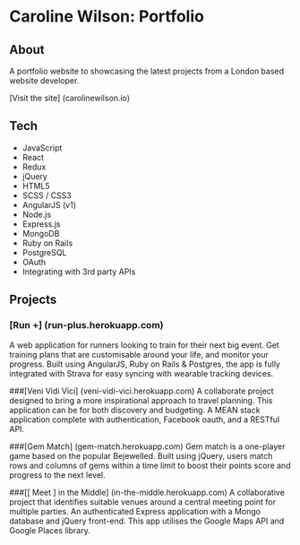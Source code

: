 # Caroline Wilson: Portfolio

## About
A portfolio website to showcasing the latest projects from a London based website developer.

[Visit the site] (carolinewilson.io)

## Tech

* JavaScript
* React
* Redux
* jQuery
* HTML5
* SCSS / CSS3
* AngularJS (v1)
* Node.js
* Express.js
* MongoDB
* Ruby on Rails
* PostgreSQL
* OAuth
* Integrating with 3rd party APIs

## Projects

### [Run +] (run-plus.herokuapp.com)
A web application for runners looking to train for their next big event. Get training plans that are customisable around your life, and monitor your progress. Built using AngularJS, Ruby on Rails & Postgres, the app is fully integrated with Strava for easy syncing with wearable tracking devices.

###[Veni Vidi Vici] (veni-vidi-vici.herokuapp.com)
A collaborate project designed to bring a more inspirational approach to travel planning. This application can be for both discovery and budgeting. A MEAN stack application complete with authentication, Facebook oauth, and a RESTful API.

###[Gem Match] (gem-match.herokuapp.com)
Gem match is a one-player game based on the popular Bejewelled. Built using jQuery, users match rows and columns of gems within a time limit to boost their points score and progress to the next level.

###[[ Meet ] in the Middle] (in-the-middle.herokuapp.com)
A collaborative project that identifies suitable venues around a central meeting point for multiple parties. An authenticated Express application with a Mongo database and jQuery front-end. This app utilises the Google Maps API and Google Places library.
